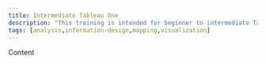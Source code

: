 ```yaml
---
title: Intermediate Tableau One
description: "This training is intended for beginner to intermediate Tableau users or someone who took our Introduction to Tableau course. We will cover dual-axis charts, heat maps, histograms, bullet graphs, Gantt charts, Pareto diagrams, sparklines, as well as other standard charts."
tags: [analysis,information-design,mapping,visualization]
---
```

Content